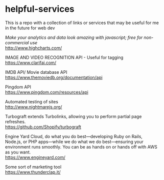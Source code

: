 # helpful-services
This is a repo with a collection of links or services that may be useful for me in the future for web dev 

_Make your analytics and data look amazing with javascript; free for non-commercial use_  
http://www.highcharts.com/  

IMAGE AND VIDEO RECOGNITION API - Useful for tagging  
https://www.clarifai.com/  

IMDB API/ Movie database API  
https://www.themoviedb.org/documentation/api  

Pingdom API  
https://www.pingdom.com/resources/api  

Automated testing of sites  
http://www.nightmarejs.org/  

Turbograft extends Turbolinks, allowing you to perform partial page refreshes.  
https://github.com/Shopify/turbograft  

Engine Yard Cloud, do what you do best—developing Ruby on Rails, Node.js, or PHP apps—while we do what we do best—ensuring your environment runs smoothly. You can be as hands on or hands off with AWS as you want.  
https://www.engineyard.com/  

Some sort of marketing tool  
https://www.thunderclap.it/  
